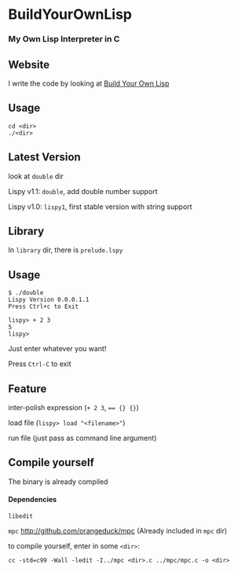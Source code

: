 # BuildYourOwnLisp
### My Own Lisp Interpreter in C

## Website
I write the code by looking at [Build Your Own Lisp](http://buildyourownlisp.com)

## Usage
    cd <dir>
    ./<dir>

## Latest Version
look at `double` dir

Lispy v1.1: `double`, add double number support

Lispy v1.0: `lispy1`, first stable version with string support

## Library
In `library` dir, there is `prelude.lspy`

## Usage
    $ ./double
    Lispy Version 0.0.0.1.1
    Press Ctrl+c to Exit
    
    lispy> + 2 3
    5
    lispy> 

Just enter whatever you want!

Press `Ctrl-C` to exit

## Feature

inter-polish expression (`+ 2 3`, `== {} {}`)

load file (`lispy> load "<filename>"`)

run file (just pass as command line argument)

## Compile yourself
The binary is already compiled

#### Dependencies
`libedit`

`mpc` http://github.com/orangeduck/mpc
(Already included in `mpc` dir)

to compile yourself, enter in some `<dir>`:

    cc -std=c99 -Wall -ledit -I../mpc <dir>.c ../mpc/mpc.c -o <dir>
